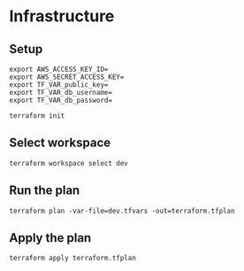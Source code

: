 # Infrastructure

## Setup

```
export AWS_ACCESS_KEY_ID=
export AWS_SECRET_ACCESS_KEY=
export TF_VAR_public_key=
export TF_VAR_db_username=
export TF_VAR_db_password=
```

```
terraform init
```

## Select workspace

```
terraform workspace select dev
```

## Run the plan

```
terraform plan -var-file=dev.tfvars -out=terraform.tfplan
```

## Apply the plan

```
terraform apply terraform.tfplan
```